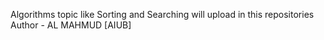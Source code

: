 Algorithms topic like Sorting and Searching will upload in this repositories
<br>
Author - AL MAHMUD [AIUB]
